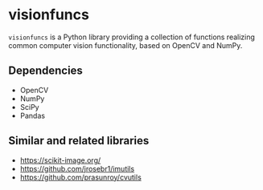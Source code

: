 # visionfuncs

`visionfuncs` is a Python library providing a collection of functions realizing common computer vision functionality, based on OpenCV and NumPy. 

## Dependencies

 * OpenCV
 * NumPy
 * SciPy
 * Pandas

## Similar and related libraries

* https://scikit-image.org/
* https://github.com/jrosebr1/imutils
* https://github.com/prasunroy/cvutils